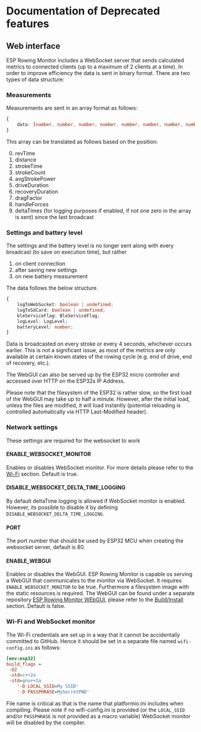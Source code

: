 # Documentation of Deprecated features

## Web interface

ESP Rowing Monitor includes a WebSocket server that sends calculated metrics to connected clients (up to a maximum of 2 clients at a time). In order to improve efficiency the data is sent in binary format. There are two types of data structure:

### Measurements

Measurements are sent in an array format as follows:

```typescript
{
    data: [number, number, number, number, number, number, number, number, Array<number>, Array<number>];
}
```

This array can be translated as follows based on the position:

0. revTime
1. distance
2. strokeTime
3. strokeCount
4. avgStrokePower
5. driveDuration
6. recoveryDuration
7. dragFactor
8. handleForces
9. deltaTimes (for logging purposes if enabled, if not one zero in the array is sent) since the last broadcast

### Settings and battery level

The settings and the battery level is no longer sent along with every broadcast (to save on execution time), but rather

1. on client connection
2. after saving new settings
3. on new battery measurement

The data follows the below structure.

```typescript
{
    logToWebSocket: boolean | undefined;
    logToSdCard: boolean | undefined;
    bleServiceFlag: BleServiceFlag;
    logLevel: LogLevel;
    batteryLevel: number;
}
```

Data is broadcasted on every stroke or every 4 seconds, whichever occurs earlier. This is not a significant issue, as most of the metrics are only available at certain known states of the rowing cycle (e.g. end of drive, end of recovery, etc.).

The WebGUI can also be served up by the ESP32 micro controller and accessed over HTTP on the ESP32s IP Address.

Please note that the filesystem of the ESP32 is rather slow, so the first load of the WebGUI may take up to half a minute. However, after the initial load, unless the files are modified, it will load instantly (potential reloading is controlled automatically via HTTP Last-Modified header).

### Network settings

These settings are required for the websocket to work

#### ENABLE_WEBSOCKET_MONITOR

Enables or disables WebSocket monitor. For more details please refer to the [Wi-Fi](#wi-fi-and-websocket-monitor) section. Default is true.

#### DISABLE_WEBSOCKET_DELTA_TIME_LOGGING

By default deltaTime logging is allowed if WebSocket monitor is enabled. However, its possible to disable it by defining `DISABLE_WEBSOCKET_DELTA_TIME_LOGGING`.

#### PORT

The port number that should be used by ESP32 MCU when creating the websocket server, default is 80.

#### ENABLE_WEBGUI

Enables or disables the WebGUI. ESP Rowing Monitor is capable os serving a WebGUI that communicates to the monitor via WebSocket. It requires `ENABLE_WEBSOCKET_MONITOR` to be true. Furthermore a filesystem image with the static resources is required. The WebGUI can be found under a separate repository [ESP Rowing Monitor WEbGUI](https://github.com/Abasz/ESPRowingMonitor-WebGUI), please refer to the [Build/Install](https://github.com/Abasz/ESPRowingMonitor-WebGUI#buildinstall) section. Default is false.

### Wi-Fi and WebSocket monitor

The Wi-Fi credentials are set up in a way that it cannot be accidentally committed to GitHub. Hence it should be set in a separate file named `wifi-config.ini` as follows:

```ini
[env:esp32]
build_flags = 
 -O2
 -std=c++2a
 -std=gnu++2a
    '-D LOCAL_SSID=My SSID'
    '-D PASSPHRASE=MySecretPWD'
```

File name is critical as that is the name that platformio.ini includes when compiling. Please note if no wifi-config.ini is provided (or the `LOCAL_SSID` and/or `PASSPHRASE` is not provided as a macro variable) WebSocket monitor will be disabled by the compiler.